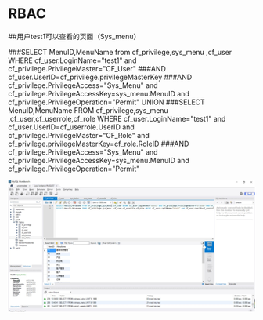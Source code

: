 # RBAC
##用户test1可以查看的页面（Sys_menu）

###SELECT MenuID,MenuName from cf_privilege,sys_menu ,cf_user WHERE cf_user.LoginName="test1" and cf_privilege.PrivilegeMaster="CF_User"
###AND cf_user.UserID=cf_privilege.privilegeMasterKey 
###AND cf_privilege.PrivilegeAccess="Sys_Menu" and cf_privilege.PrivilegeAccessKey=sys_menu.MenuID and cf_privilege.PrivilegeOperation="Permit" UNION 
###SELECT MenuID,MenuName FROM cf_privilege,sys_menu ,cf_user,cf_userrole,cf_role WHERE cf_user.LoginName="test1" and cf_user.UserID=cf_userrole.UserID and cf_privilege.PrivilegeMaster="CF_Role" and cf_privilege.privilegeMasterKey=cf_role.RoleID
###AND cf_privilege.PrivilegeAccess="Sys_Menu" and cf_privilege.PrivilegeAccessKey=sys_menu.MenuID and cf_privilege.PrivilegeOperation="Permit"

<img src="https://github.com/Tom15King/RBAC/blob/master/1.JPG" />
